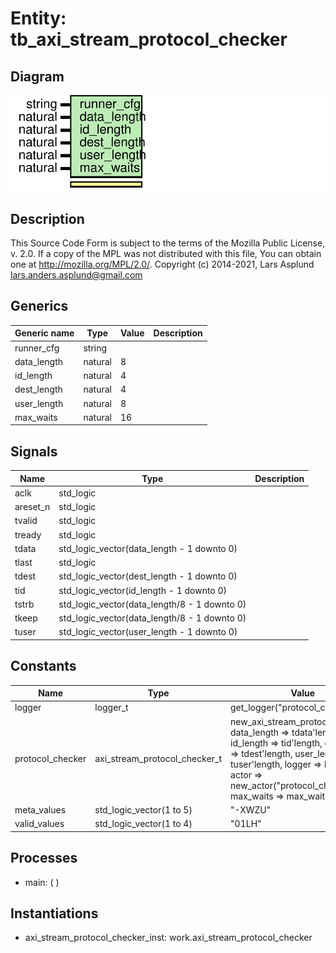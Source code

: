 # Entity: tb_axi_stream_protocol_checker

## Diagram

![Diagram](tb_axi_stream_protocol_checker.svg "Diagram")
## Description

This Source Code Form is subject to the terms of the Mozilla Public
License, v. 2.0. If a copy of the MPL was not distributed with this file,
You can obtain one at http://mozilla.org/MPL/2.0/.
Copyright (c) 2014-2021, Lars Asplund lars.anders.asplund@gmail.com
## Generics

| Generic name | Type    | Value | Description |
| ------------ | ------- | ----- | ----------- |
| runner_cfg   | string  |       |             |
| data_length  | natural | 8     |             |
| id_length    | natural | 4     |             |
| dest_length  | natural | 4     |             |
| user_length  | natural | 8     |             |
| max_waits    | natural | 16    |             |
## Signals

| Name     | Type                                         | Description |
| -------- | -------------------------------------------- | ----------- |
| aclk     | std_logic                                    |             |
| areset_n | std_logic                                    |             |
| tvalid   | std_logic                                    |             |
| tready   | std_logic                                    |             |
| tdata    | std_logic_vector(data_length - 1 downto 0)   |             |
| tlast    | std_logic                                    |             |
| tdest    | std_logic_vector(dest_length - 1 downto 0)   |             |
| tid      | std_logic_vector(id_length - 1 downto 0)     |             |
| tstrb    | std_logic_vector(data_length/8 - 1 downto 0) |             |
| tkeep    | std_logic_vector(data_length/8 - 1 downto 0) |             |
| tuser    | std_logic_vector(user_length - 1 downto 0)   |             |
## Constants

| Name             | Type                          | Value                                                                                                                                                                                                                                          | Description |
| ---------------- | ----------------------------- | ---------------------------------------------------------------------------------------------------------------------------------------------------------------------------------------------------------------------------------------------- | ----------- |
| logger           | logger_t                      |  get_logger("protocol_checker")                                                                                                                                                                                                                |             |
| protocol_checker | axi_stream_protocol_checker_t |  new_axi_stream_protocol_checker(     data_length => tdata'length, id_length => tid'length, dest_length => tdest'length, user_length => tuser'length,     logger => logger, actor => new_actor("protocol_checker"), max_waits => max_waits   ) |             |
| meta_values      | std_logic_vector(1 to 5)      |  "-XWZU"                                                                                                                                                                                                                                       |             |
| valid_values     | std_logic_vector(1 to 4)      |  "01LH"                                                                                                                                                                                                                                        |             |
## Processes
- main: (  )
## Instantiations

- axi_stream_protocol_checker_inst: work.axi_stream_protocol_checker
